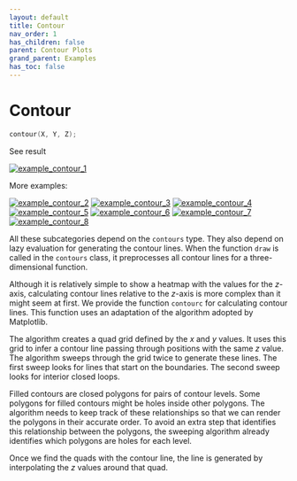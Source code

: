 ```yaml
---
layout: default
title: Contour
nav_order: 1
has_children: false
parent: Contour Plots
grand_parent: Examples
has_toc: false
---
```

# Contour

```cpp
contour(X, Y, Z);
```


See result

[![example_contour_1](https://github.com/alandefreitas/matplotplusplus/blob/master/docs/examples/contour_plots/contour/contour_1.svg)](https://github.com/alandefreitas/matplotplusplus/blob/master/examples/contour_plots/contour/contour_1.cpp)

More examples:
    
[![example_contour_2](https://github.com/alandefreitas/matplotplusplus/blob/master/docs/examples/contour_plots/contour/contour_2_thumb.png)](https://github.com/alandefreitas/matplotplusplus/blob/master/examples/contour_plots/contour/contour_2.cpp)  [![example_contour_3](https://github.com/alandefreitas/matplotplusplus/blob/master/docs/examples/contour_plots/contour/contour_3_thumb.png)](https://github.com/alandefreitas/matplotplusplus/blob/master/examples/contour_plots/contour/contour_3.cpp)  [![example_contour_4](https://github.com/alandefreitas/matplotplusplus/blob/master/docs/examples/contour_plots/contour/contour_4_thumb.png)](https://github.com/alandefreitas/matplotplusplus/blob/master/examples/contour_plots/contour/contour_4.cpp)  [![example_contour_5](https://github.com/alandefreitas/matplotplusplus/blob/master/docs/examples/contour_plots/contour/contour_5_thumb.png)](https://github.com/alandefreitas/matplotplusplus/blob/master/examples/contour_plots/contour/contour_5.cpp)  [![example_contour_6](https://github.com/alandefreitas/matplotplusplus/blob/master/docs/examples/contour_plots/contour/contour_6_thumb.png)](https://github.com/alandefreitas/matplotplusplus/blob/master/examples/contour_plots/contour/contour_6.cpp)  [![example_contour_7](https://github.com/alandefreitas/matplotplusplus/blob/master/docs/examples/contour_plots/contour/contour_7_thumb.png)](https://github.com/alandefreitas/matplotplusplus/blob/master/examples/contour_plots/contour/contour_7.cpp)  [![example_contour_8](https://github.com/alandefreitas/matplotplusplus/blob/master/docs/examples/contour_plots/contour/contour_8_thumb.png)](https://github.com/alandefreitas/matplotplusplus/blob/master/examples/contour_plots/contour/contour_8.cpp)

  
All these subcategories depend on the `contours` type. They also depend on lazy evaluation for generating the contour lines. When the function `draw` is called in the `contours` class, it preprocesses all contour lines for a three-dimensional function.

Although it is relatively simple to show a heatmap with the values for the $z$-axis, calculating contour lines relative to the $z$-axis is more complex than it might seem at first. We provide the function `contourc` for calculating contour lines. This function uses an adaptation of the algorithm adopted by Matplotlib.

The algorithm creates a quad grid defined by the $x$ and $y$ values. It uses this grid to infer a contour line passing through positions with the same $z$ value. The algorithm sweeps through the grid twice to generate these lines. The first sweep looks for lines that start on the boundaries. The second sweep looks for interior closed loops.

Filled contours are closed polygons for pairs of contour levels. Some polygons for filled contours might be holes inside other polygons. The algorithm needs to keep track of these relationships so that we can render the polygons in their accurate order. To avoid an extra step that identifies this relationship between the polygons, the sweeping algorithm already identifies which polygons are holes for each level.

Once we find the quads with the contour line, the line is generated by interpolating the $z$ values around that quad.
  




<!-- Generated with mdsplit: https://github.com/alandefreitas/mdsplit -->
